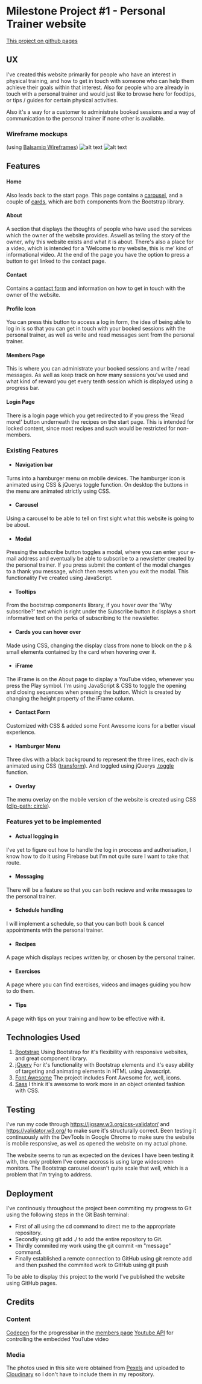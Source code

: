 # Milestone Project #1 - Personal Trainer website
[This project on github pages](https://emilohlund-git.github.io/FIT-Website/)

## UX
I've created this website primarily for people who have an interest in physical training, and how to get in touch with someone who can help them achieve their goals within that interest. Also for people who are already in touch with a personal trainer and would just like to browse here for foodtips, or tips / guides for certain physical activities. 

Also it's a way for a customer to administrate booked sessions and a way of communication to the personal trainer if none other is available.

### Wireframe mockups
(using [Balsamiq Wireframes](https://balsamiq.com/wireframes/))
![alt text](https://res.cloudinary.com/dgh5iyqga/image/upload/v1569525010/FIT/Desktop_ulg61o.png "Desktop Wireframes")
![alt text](https://res.cloudinary.com/dgh5iyqga/image/upload/v1569525010/FIT/Mobile_lpu8b9.png "Mobile Wireframes")

## Features
#### Home
Also leads back to the start page. This page contains a [carousel](https://getbootstrap.com/docs/4.1/components/carousel/), and a couple of [cards](https://getbootstrap.com/docs/4.1/components/card/), which are both components from the Bootstrap library. 
#### About
A section that displays the thoughts of people who have used the services which the owner of the website provides. Aswell as telling the story of the owner, why this website exists and what it is about. There's also a place for a video, which is intended for a 'Welcome to my website, this is me' kind of informational video. At the end of the page you have the option to press a button to get linked to the contact page.
#### Contact
Contains a [contact form](https://getbootstrap.com/docs/4.1/components/forms/) and information on how to get in touch with the owner of the website.
#### Profile Icon
You can press this button to access a log in form, the idea of being able to log in is so that you can get in touch with your booked sessions with the personal trainer, as well as write and read messages sent from the personal trainer. 
#### Members Page
This is where you can administrate your booked sessions and write / read messages. As well as keep track on how many sessions you've used and what kind of reward you get every tenth session which is displayed using a progress bar.
#### Login Page
There is a login page which you get redirected to if you press the 'Read more!' button underneath the recipes on the start page. This is intended for locked content, since most recipes and such would be restricted for non-members.

### Existing Features
* #### Navigation bar
Turns into a hamburger menu on mobile devices. The hamburger icon is animated using CSS & jQuerys toggle function. On desktop the buttons in the menu are animated strictly using CSS.
* #### Carousel
Using a carousel to be able to tell on first sight what this website is going to be about.
* #### Modal
Pressing the subscribe button toggles a modal, where you can enter your e-mail address and eventually be able to subscribe to a newsletter created by the personal trainer. If you press submit the content of the modal changes to a thank you message, which then resets when you exit the modal. This functionality I've created using JavaScript.
* #### Tooltips
From the bootstrap components library, if you hover over the 'Why subscribe?' text which is right under the Subscribe button it displays a short informative text on the perks of subscribing to the newsletter.
* #### Cards you can hover over
Made using CSS, changing the display class from none to block on the p & small elements contained by the card when hovering over it.
* #### iFrame
The iFrame is on the About page to display a YouTube video, whenever you press the Play symbol. I'm using JavaScript & CSS to toggle the opening and closing sequences when pressing the button. Which is created by changing the height property of the iFrame column.
* #### Contact Form
Customized with CSS & added some Font Awesome icons for a better visual experience.
* #### Hamburger Menu
Three divs with a black background to represent the three lines, each div is animated using CSS ([transform](https://www.w3schools.com/cssref/css3_pr_transform.asp)). And toggled using jQuerys [.toggle](https://api.jquery.com/toggle/) function. 
* #### Overlay
The menu overlay on the mobile version of the website is created using CSS ([clip-path: circle](https://developer.mozilla.org/en-US/docs/Web/CSS/clip-path)).

### Features yet to be implemented
* #### Actual logging in
I've yet to figure out how to handle the log in proccess and authorisation, I know how to do it using Firebase but I'm not quite sure I want to take that route.
* #### Messaging
There will be a feature so that you can both recieve and write messages to the personal trainer.
* #### Schedule handling
I will implement a schedule, so that you can both book & cancel appointments with the personal trainer.
* #### Recipes
A page which displays recipes written by, or chosen by the personal trainer.
* #### Exercises
A page where you can find exercises, videos and images guiding you how to do them.
* #### Tips
A page with tips on your training and how to be effective with it.

## Technologies Used
1. [Bootstrap](https://getbootstrap.com/docs/4.1/getting-started/introduction/)
Using Bootstrap for it's flexibility with responsive websites, and great component library.
2. [jQuery](https://jquery.com/)
For it's functionality with Bootstrap elements and it's easy ability of targeting and animating elements in HTML using Javascript.
3. [Font Awesome](https://fontawesome.com/)
The project includes Font Awesome for, well, icons.
4. [Sass](https://sass-lang.com/)
I think it's awesome to work more in an object oriented fashion with CSS.

## Testing
I've run my code through https://jigsaw.w3.org/css-validator/ and https://validator.w3.org/ to make sure it's structurally correct.
Been testing it continuously with the DevTools in Google Chrome to make sure the website is mobile responsive, as well as opened the website on my actual phone. 

The website seems to run as expected on the devices I have been testing it with, the only problem I've come accross is using large widescreen monitors. The Bootstrap carousel doesn't quite scale that well, which is a problem that I'm trying to address.

## Deployment
I've continously throughout the project been commiting my progress to Git using the following steps in the Git Bash terminal:
* First of all using the cd command to direct me to the appropriate repository.
* Secondly using git add ./ to add the entire repository to Git.
* Thirdly commited my work using the git commit -m "message" command.
* Finally established a remote connection to GitHub using git remote add and then pushed the commited work to GitHub using git push

To be able to display this project to the world I've published the website using GitHub pages.

## Credits

### Content
[Codepen](https://codepen.io/peruvianidol/pen/NLMvqO) for the progressbar in the [members page](https://emilohlund-git.github.io/FIT-Website/member.html?)
[Youtube API](https://imelgrat.me/javascript/youtube-iframe-api-javascript/) for controlling the embedded YouTube video

### Media
The photos used in this site were obtained from [Pexels](https://www.pexels.com) and uploaded to [Cloudinary](https://cloudinary.com/) so I don't have to include them in my repository.

